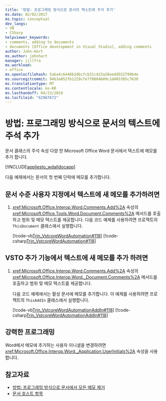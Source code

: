 ```yaml
---
title: '방법: 프로그래밍 방식으로 문서의 텍스트에 주석 추가'
ms.date: 02/02/2017
ms.topic: conceptual
dev_langs:
- VB
- CSharp
helpviewer_keywords:
- comments, adding to documents
- documents [Office development in Visual Studio], adding comments
author: John-Hart
ms.author: johnhart
manager: jillfra
ms.workload:
- office
ms.openlocfilehash: 5aba4c6446b2dbcfcb31c423a28eedd552799b4e
ms.sourcegitcommit: 94b3a052fb1229c7e7f8804b09c1d403385c7630
ms.translationtype: MT
ms.contentlocale: ko-KR
ms.lasthandoff: 04/23/2019
ms.locfileid: "62967672"
---
```

# <a name="how-to-programmatically-add-comments-to-text-in-documents"></a>방법: 프로그래밍 방식으로 문서의 텍스트에 주석 추가
  문서 클래스의 주석 속성 다양 한 Microsoft Office Word 문서에서 텍스트에 메모를 추가 합니다.

 [!INCLUDE[appliesto_wdalldocapp](../vsto/includes/appliesto-wdalldocapp-md.md)]

 다음 예제에서는 문서의 첫 번째 단락에 메모를 추가합니다.

## <a name="to-add-a-new-comment-to-text-in-a-document-level-customization"></a>문서 수준 사용자 지정에서 텍스트에 새 메모를 추가하려면

1. <xref:Microsoft.Office.Interop.Word.Comments.Add%2A> 속성의 <xref:Microsoft.Office.Tools.Word.Document.Comments%2A> 메서드를 호출하고 범위 및 메모 텍스트를 제공합니다. 다음 코드 예제를 사용하려면 프로젝트의 `ThisDocument` 클래스에서 실행합니다.

     [!code-vb[Trin_VstcoreWordAutomation#118](../vsto/codesnippet/VisualBasic/Trin_VstcoreWordAutomationVB/ThisDocument.vb#118)]
     [!code-csharp[Trin_VstcoreWordAutomation#118](../vsto/codesnippet/CSharp/Trin_VstcoreWordAutomationCS/ThisDocument.cs#118)]

## <a name="to-add-a-new-comment-to-text-in-a-vsto-add-in"></a>VSTO 추가 기능에서 텍스트에 새 메모를 추가 하려면

1. <xref:Microsoft.Office.Interop.Word.Comments.Add%2A> 속성의 <xref:Microsoft.Office.Interop.Word._Document.Comments%2A> 메서드를 호출하고 범위 및 메모 텍스트를 제공합니다.

     다음 코드 예제에서는 활성 문서에 메모를 추가합니다. 이 예제를 사용하려면 프로젝트의 `ThisAddIn` 클래스에서 실행합니다.

     [!code-vb[Trin_VstcoreWordAutomationAddIn#118](../vsto/codesnippet/VisualBasic/Trin_VstcoreWordAutomationAddIn/ThisAddIn.vb#118)]
     [!code-csharp[Trin_VstcoreWordAutomationAddIn#118](../vsto/codesnippet/CSharp/Trin_VstcoreWordAutomationAddIn/ThisAddIn.cs#118)]

## <a name="robust-programming"></a>강력한 프로그래밍
 Word에서 메모에 추가하는 사용자 이니셜을 변경하려면 <xref:Microsoft.Office.Interop.Word._Application.UserInitials%2A> 속성을 사용합니다.

## <a name="see-also"></a>참고자료
- [방법: 프로그래밍 방식으로 문서에서 모든 메모 제거](../vsto/how-to-programmatically-remove-all-comments-from-documents.md)
- [문서 호스트 항목](../vsto/document-host-item.md)
